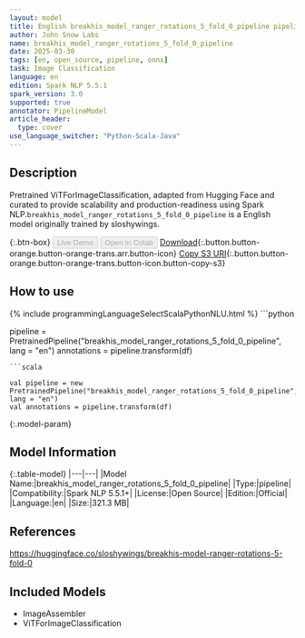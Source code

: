 ```yaml
---
layout: model
title: English breakhis_model_ranger_rotations_5_fold_0_pipeline pipeline ViTForImageClassification from sloshywings
author: John Snow Labs
name: breakhis_model_ranger_rotations_5_fold_0_pipeline
date: 2025-03-30
tags: [en, open_source, pipeline, onnx]
task: Image Classification
language: en
edition: Spark NLP 5.5.1
spark_version: 3.0
supported: true
annotator: PipelineModel
article_header:
  type: cover
use_language_switcher: "Python-Scala-Java"
---
```


## Description

Pretrained ViTForImageClassification, adapted from Hugging Face and curated to provide scalability and production-readiness using Spark NLP.`breakhis_model_ranger_rotations_5_fold_0_pipeline` is a English model originally trained by sloshywings.

{:.btn-box}
<button class="button button-orange" disabled>Live Demo</button>
<button class="button button-orange" disabled>Open in Colab</button>
[Download](https://s3.amazonaws.com/auxdata.johnsnowlabs.com/public/models/breakhis_model_ranger_rotations_5_fold_0_pipeline_en_5.5.1_3.0_1743306364278.zip){:.button.button-orange.button-orange-trans.arr.button-icon}
[Copy S3 URI](s3://auxdata.johnsnowlabs.com/public/models/breakhis_model_ranger_rotations_5_fold_0_pipeline_en_5.5.1_3.0_1743306364278.zip){:.button.button-orange.button-orange-trans.button-icon.button-copy-s3}

## How to use



<div class="tabs-box" markdown="1">
{% include programmingLanguageSelectScalaPythonNLU.html %}
```python

pipeline = PretrainedPipeline("breakhis_model_ranger_rotations_5_fold_0_pipeline", lang = "en")
annotations =  pipeline.transform(df)   

```
```scala

val pipeline = new PretrainedPipeline("breakhis_model_ranger_rotations_5_fold_0_pipeline", lang = "en")
val annotations = pipeline.transform(df)

```
</div>

{:.model-param}
## Model Information

{:.table-model}
|---|---|
|Model Name:|breakhis_model_ranger_rotations_5_fold_0_pipeline|
|Type:|pipeline|
|Compatibility:|Spark NLP 5.5.1+|
|License:|Open Source|
|Edition:|Official|
|Language:|en|
|Size:|321.3 MB|

## References

https://huggingface.co/sloshywings/breakhis-model-ranger-rotations-5-fold-0

## Included Models

- ImageAssembler
- ViTForImageClassification